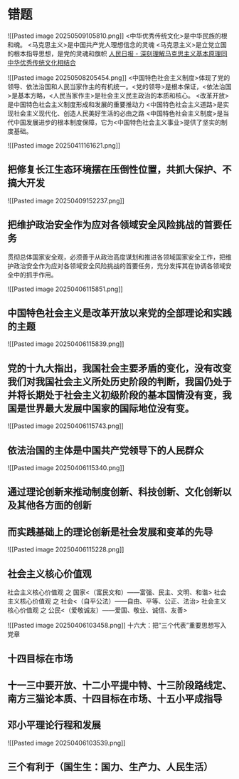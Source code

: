 # 错题

![[Pasted image 20250509105810.png]]
<中华优秀传统文化>是中华民族的根和魂。
<马克思主义>是中国共产党人理想信念的灵魂
<马克思主义>是立党立国的根本指导思想，是党的灵魂和旗帜
[人民日报 - 深刻理解马克思主义基本原理同中华优秀传统文化相结合](http://paper.people.com.cn/rmrbwap/html/2021-08/09/nw.D110000renmrb_20210809_2-12.htm)

![[Pasted image 20250508205454.png]]
<中国特色社会主义制度>体现了党的领导、依法治国和人民当家作主的有机统一。<党的领导>是根本保证，<依法治国>是基本方略，<人民当家作主>是社会主义民主政治的本质和核心。
<改革开放>是中国特色社会主义制度形成和发展的重要推动力
<中国特色社会主义道路>是实现社会主义现代化、创造人民美好生活的必由之路
<中国特色社会主义制度>是当代中国发展进步的根本制度保障，它为<中国特色社会主义事业>提供了坚实的制度基础。

![[Pasted image 20250411161621.png]]
## 把修复长江生态环境摆在压倒性位置，共抓大保护、不搞大开发

![[Pasted image 20250409152237.png]]
## 把维护政治安全作为应对各领域安全风险挑战的首要任务
贯彻总体国家安全观，必须善于从政治高度谋划和推进各领域国家安全工作，把维护政治安全作为应对各领域安全风险挑战的首要任务，充分发挥其在协调各领域安全中的抓手作用。


![[Pasted image 20250406115851.png]]
## 中国特色社会主义是改革开放以来党的全部理论和实践的主题

![[Pasted image 20250406115839.png]]
## 党的十九大指出，我国社会主要矛盾的变化，没有改变我们对我国社会主义所处历史阶段的判断，我国仍处于并将长期处于社会主义初级阶段的基本国情没有变，我国是世界最大发展中国家的国际地位没有变。

![[Pasted image 20250406115743.png]]
## 依法治国的主体是中国共产党领导下的人民群众

![[Pasted image 20250406115340.png]]
## 通过理论创新来推动制度创新、科技创新、文化创新以及其他各方面的创新
## 而实践基础上的理论创新是社会发展和变革的先导

![[Pasted image 20250406115228.png]]
## 社会主义核心价值观
社会主义核心价值观 之 国家<（富民文和）——富强、民主、文明、和谐>
社会主义核心价值观 之 社会<（自平公法）——自由、平等、公正、法治>
社会主义核心价值观 之 公民<（爱敬诚友）——爱国、敬业、诚信、友善>

![[Pasted image 20250406103458.png]]
十六大：把“三个代表”重要思想写入党章
## 十四目标在市场
## 十一三中要开放、十二小平提中特、十三阶段路线定、南方三猫论本质、十四目标在市场、十五小平成指导
## 邓小平理论行程和发展
![[Pasted image 20250406103539.png]]
## 三个有利于（国生生：国力、生产力、人民生活）
